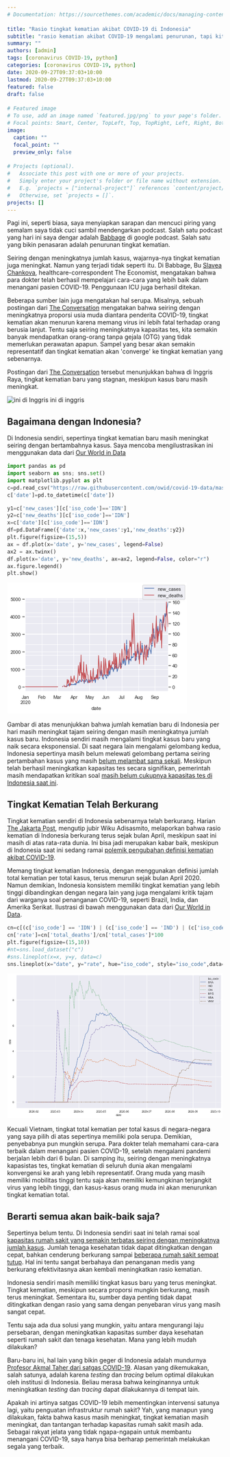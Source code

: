 ```yaml
---
# Documentation: https://sourcethemes.com/academic/docs/managing-content/

title: "Rasio tingkat kematian akibat COVID-19 di Indonesia"
subtitle: "rasio kematian akibat COVID-19 mengalami penurunan, tapi kita harus tetap waspada"
summary: ""
authors: [admin]
tags: [coronavirus COVID-19, python]
categories: [coronavirus COVID-19, python]
date: 2020-09-27T09:37:03+10:00
lastmod: 2020-09-27T09:37:03+10:00
featured: false
draft: false

# Featured image
# To use, add an image named `featured.jpg/png` to your page's folder.
# Focal points: Smart, Center, TopLeft, Top, TopRight, Left, Right, BottomLeft, Bottom, BottomRight.
image:
  caption: ""
  focal_point: ""
  preview_only: false

# Projects (optional).
#   Associate this post with one or more of your projects.
#   Simply enter your project's folder or file name without extension.
#   E.g. `projects = ["internal-project"]` references `content/project/deep-learning/index.md`.
#   Otherwise, set `projects = []`.
projects: []
---
```


Pagi ini, seperti biasa, saya menyiapkan sarapan dan mencuci piring yang semalam saya tidak cuci sambil mendengarkan podcast. Salah satu podcast yang hari ini saya dengar adalah [Babbage](https://www.economist.com/podcasts/2020/09/23/the-pandemics-progress-what-is-the-next-stage-in-the-fight-against-covid-19) di google podcast. Salah satu yang bikin penasaran adalah penurunan tingkat kematian.

Seiring dengan meningkatnya jumlah kasus, wajarnya-nya tingkat kematian juga meningkat. Namun yang terjadi tidak seperti itu. Di Babbage, Bu [Slavea Chankova](https://mediadirectory.economist.com/people/slavea-chankova/), healthcare-correspondent The Economist, mengatakan bahwa para dokter telah berhasil mempelajari cara-cara yang lebih baik dalam menangani pasien COVID-19. Penggunaan ICU juga berhasil ditekan.

Beberapa sumber lain juga mengatakan hal serupa. Misalnya, sebuah postingan dari [The Conversation](https://theconversation.com/coronavirus-why-arent-death-rates-rising-with-case-numbers-145865) mengatakan bahwa seiring dengan meningkatnya proporsi usia muda diantara penderita COVID-19, tingkat kematian akan menurun karena memang virus ini lebih fatal terhadap orang berusia lanjut. Tentu saja seiring meningkatnya kapasitas tes, kita semakin banyak mendapatkan orang-orang tanpa gejala (OTG) yang tidak memerlukan perawatan apapun. Sampel yang besar akan semakin representatif dan tingkat kematian akan 'converge' ke tingkat kematian yang sebenarnya.

Postingan dari [The Conversation](https://theconversation.com/coronavirus-why-arent-death-rates-rising-with-case-numbers-145865) tersebut menunjukkan bahwa di Inggris Raya, tingkat kematian baru yang stagnan, meskipun kasus baru masih meningkat.

![ini di Inggris](https://images.theconversation.com/files/357224/original/file-20200909-20-bgqow8.jpg?ixlib=rb-1.1.0&q=45&auto=format&w=1000&fit=clip)
ini di inggris

## Bagaimana dengan Indonesia?

Di Indonesia sendiri, sepertinya tingkat kematian baru masih meningkat seiring dengan bertambahnya kasus. Saya mencoba mengilustrasikan ini menggunakan data dari [Our World in Data](https://ourworldindata.org/coronavirus)


```python
import pandas as pd
import seaborn as sns; sns.set()
import matplotlib.pyplot as plt
c=pd.read_csv("https://raw.githubusercontent.com/owid/covid-19-data/master/public/data/owid-covid-data.csv")
c['date']=pd.to_datetime(c['date'])
```


```python
y1=c['new_cases'][c['iso_code']=='IDN']
y2=c['new_deaths'][c['iso_code']=='IDN']
x=c['date'][c['iso_code']=='IDN']
df=pd.DataFrame({'date':x,'new_cases':y1,'new_deaths':y2})
plt.figure(figsize=(15,5))
ax = df.plot(x='date', y='new_cases', legend=False)
ax2 = ax.twinx()
df.plot(x='date', y='new_deaths', ax=ax2, legend=False, color="r")
ax.figure.legend()
plt.show()
```

![png](./Untitled_2_1.png)

Gambar di atas menunjukkan bahwa jumlah kematian baru di Indonesia per hari masih meningkat tajam seiring dengan masih meningkatnya jumlah kasus baru. Indonesia sendiri masih mengalami tingkat kasus baru yang naik secara eksponensial. Di saat negara lain mengalami gelombang kedua, Indonesia sepertinya masih belum melewati gelombang pertama seiring pertambahan kasus yang masih [belum melambat sama sekali](https://tirto.id/update-corona-indonesia-24-september-angka-kematian-capai-10-ribu-f48j). Meskipun telah berhasil meningkatkan kapasitas tes secara signifikan, pemerintah masih mendapatkan kritikan soal [ masih belum cukupnya kapasitas tes di Indonesia saat ini](https://theconversation.com/3-overlooked-facts-behind-indonesias-high-covid-19-death-rate-135223). 

## Tingkat Kematian Telah Berkurang

Tingkat kematian sendiri di Indonesia sebenarnya telah berkurang. Harian [The Jakarta Post](https://www.thejakartapost.com/news/2020/08/05/indonesias-covid-19-mortality-rate-still-tops-global-average-task-force.html), mengutip jubir Wiku Adisasmito, melaporkan bahwa rasio kematian di Indonesia berkurang terus sejak bulan April, meskipun saat ini masih di atas rata-rata dunia. Ini bisa jadi merupakan kabar baik, meskipun di Indonesia saat ini sedang ramai [polemik pengubahan definisi kematian akibat COVID-19](https://katadata.co.id/pingitaria/berita/5f6b179d9567c/polemik-usulan-perubahan-definisi-angka-kematian-covid-19).

Memang tingkat kematian Indonesia, dengan menggunakan definisi jumlah total kematian per total kasus, terus menurun sejak bulan April 2020. Namun demikian, Indonesia konsistem memiliki tingkat kematian yang lebih tinggi dibandingkan dengan negara lain yang juga mengalami kritik tajam dari warganya soal penanganan COVID-19, seperti Brazil, India, dan Amerika Serikat. Ilustrasi di bawah menggunakan data dari [Our World in Data](https://ourworldindata.org/coronavirus).


```python
cn=c[(c['iso_code'] == 'IDN') | (c['iso_code'] == 'IND') | (c['iso_code'] == 'BRA')  | (c['iso_code'] == 'USA') | (c['iso_code'] == 'VNM') | (c['iso_code'] == 'MYS')]
cn['rate']=cn['total_deaths']/cn['total_cases']*100
plt.figure(figsize=(15,10))
#nt=sns.load_dataset("c")
#sns.lineplot(x=x, y=y, data=c)
sns.lineplot(x="date", y="rate", hue="iso_code", style="iso_code",data=cn)
```

![png](./Untitled_4_2.png)


Kecuali Vietnam, tingkat total kematian per total kasus di negara-negara yang saya pilih di atas sepertinya memiliki pola serupa. Demikian, penyebabnya pun mungkin serupa. Para dokter telah memahami cara-cara terbaik dalam menangani pasien COVID-19, setelah mengalami pandemi berjalan lebih dari 6 bulan. Di samping itu, seiring dengan meningkatnya kapasistas tes, tingkat kematian di seluruh dunia akan mengalami konvergensi ke arah yang lebih representatif. Orang muda yang masih memiliki mobilitas tinggi tentu saja akan memiliki kemungkinan terjangkit virus yang lebih tinggi, dan kasus-kasus orang muda ini akan menurunkan tingkat kematian total.

## Berarti semua akan baik-baik saja?
Sepertinya belum tentu. Di Indonesia sendiri saat ini telah ramai soal [kapasitas rumah sakit yang semakin terbatas seiring dengan meningkatnya jumlah kasus](https://katadata.co.id/ekarina/berita/5f5f0c5f3618e/kapasitas-rumah-sakit-hampir-penuh-dokter-dukung-psbb-jakarta). Jumlah tenaga kesehatan tidak dapat ditingkatkan dengan cepat, bahkan cenderung berkurang sampai [beberapa rumah sakit sempat tutup](https://www.kompas.com/tren/read/2020/08/13/080500665/berikut-4-rs-yang-sempat-ditutup-karena-tenaga-medisnya-terpapar-covid-19?page=all). Hal ini tentu sangat berbahaya dan penanganan medis yang berkurang efektivitasnya akan kembali meningkatkan rasio kematian.

Indonesia sendiri masih memiliki tingkat kasus baru yang terus meningkat. Tingkat kematian, meskipun secara proporsi mungkin berkurang, masih terus meningkat. Sementara itu, sumber daya penting tidak dapat ditingkatkan dengan rasio yang sama dengan penyebaran virus yang masih sangat cepat.

Tentu saja ada dua solusi yang mungkin, yaitu antara mengurangi laju persebaran, dengan meningkatkan kapasitas sumber daya kesehatan seperti rumah sakit dan tenaga kesehatan. Mana yang lebih mudah dilakukan?

Baru-baru ini, hal lain yang bikin geger di Indonesia adalah mundurnya [Profesor Akmal Taher dari satgas COVID-19](https://www.thejakartapost.com/news/2020/09/25/top-indonesian-doctor-quits-covid-19-task-force.html). Alasan yang dikemukakan, salah satunya, adalah karena *testing* dan *tracing* belum optimal dilakukan oleh institusi di Indonesia. Beliau merasa bahwa keinginannya untuk meningkatkan *testing* dan *tracing* dapat dilakukannya di tempat lain. 

Apakah ini artinya satgas COVID-19 lebih mementingkan intervensi satunya lagi, yaitu penguatan infrastruktur rumah sakit? Yah, yang manapun yang dilakukan, fakta bahwa kasus masih meningkat, tingkat kematian masih meningkat, dan tantangan terhadap kapasitas rumah sakit masih ada. Sebagai rakyat jelata yang tidak ngapa-ngapain untuk membantu menangani COVID-19, saya hanya bisa berharap pemerintah melakukan segala yang terbaik.
